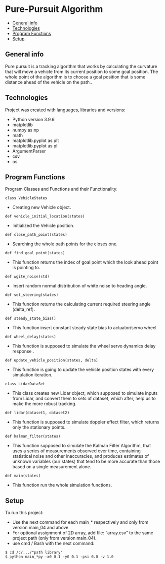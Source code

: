 # Pure-Pursuit Algorithm
* [General info](#general-info)
* [Technologies](#technologies)
* [Program Functions](#Program-Functions)
* [Setup](#setup)

## General info
Pure pursuit is a tracking algorithm that works by calculating the curvature that will move a vehicle from its current position to some goal position.
The whole point of the algorithm is to choose a goal position that is some distance ahead of the vehicle on the path..
	
## Technologies
Project was created with languages, libraries and versions:
* Python version 3.9.6
* matplotlib
* numpy as np
* math
* matplotlib.pyplot as plt
* matplotlib.pyplot as pl
* ArgumentParser
* csv
* os 
	
## Program Functions
Program Classes and Functions and their Functionality:

```
class VehicleStates
```
* Creating new Vehicle object.

```
def vehicle_initial_location(states)
```
* Initialized the Vehicle position.


```
def close_path_point(states)
```
* Searching the whole path points for the closes one.

```
def find_goal_point(states)
```
* This function returns the index of goal point which the look ahead point is pointing to.

```
def wgite_noise(std)
```
* Insert random normal distribution of white noise to heading angle.

```
def set_steering(states)
```
* This function returns the calculating current required steering angle (delta_ref).

```
def steady_state_bias()
```
* This function insert constant steady state bias to actuator/servo wheel.

```
def wheel_delay(states)
```
* This function is supposed to simulate the wheel servo dynamics delay response .

```
def update_vehicle_position(states, delta)
```
* This function is going to update the vehicle position states with every simulation iteration.

```
class LidarDataSet
```
* This class creates new Lidar object, which supposed to simulate inputs from Lidar, and convert them to sets of dataset, which after, help us to make the more robust tracking.

```
def lidar(dataset1, dataset2)
```
* This function is supposed to simulate doppler effect filter, which returns only the stationary points.

```
def kalman_filter(states)
```
* This function supposed to simulate the Kalman Filter Algorithm, 
that uses a series of measurements observed over time, 
containing statistical noise and other inaccuracies,
and produces estimates of unknown variables (our states)
that tend to be more accurate than those based on a single measurement alone.

```
def main(states)
```
* This function run the whole simulation functions.


## Setup
To run this project:
* Use the next command for each main_* respectively and only from version main_04 and above.
* For optional assignment of 2D array, add file: “array.csv” to the same project path (only from version main_04).
* use cmd / Bash with the next command:

```
$ cd /c/.../"path library"
$ python main_*py -x0 0.1 -y0 0.1 -psi 0.0 -v 1.0
```
